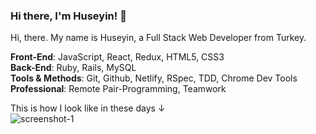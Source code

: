 
### Hi there, I'm Huseyin! 👋
Hi, there. My name is Huseyin, a Full Stack Web Developer from Turkey. <br>

**Front-End**: JavaScript, React, Redux, HTML5, CSS3 <br>
**Back-End**: Ruby, Rails, MySQL <br>
**Tools & Methods**: Git, Github, Netlify, RSpec, TDD, Chrome Dev Tools <br>
**Professional**: Remote Pair-Programming, Teamwork

This is how I look like in these days ↓ <br>
![screenshot-1](https://c.tenor.com/DHkIdy0a-UkAAAAC/loading-cat.gif)
